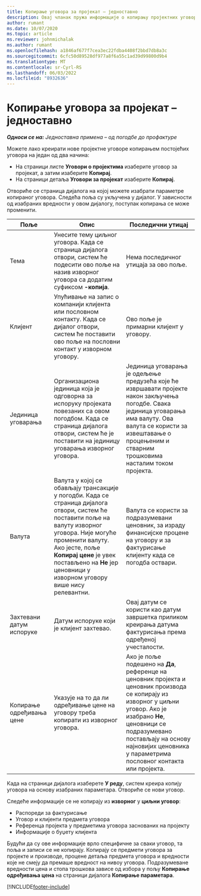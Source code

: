 ```yaml
---
title: Копирање уговора за пројекат – једноставно
description: Овај чланак пружа информације о копирању пројектних уговора у пројектне операције.
author: rumant
ms.date: 10/07/2020
ms.topic: article
ms.reviewer: johnmichalak
ms.author: rumant
ms.openlocfilehash: a1846af677f7cea3ec22fdba4408f2bbd7db8a3c
ms.sourcegitcommit: 6cfc50d89528df977a8f6a55c1ad39d99800d9b4
ms.translationtype: MT
ms.contentlocale: sr-Cyrl-RS
ms.lasthandoff: 06/03/2022
ms.locfileid: "8932636"
---
```

# <a name="copy-project-contracts---lite"></a>Копирање уговора за пројекат – једноставно

_**Односи се на:** Једноставна примена – од погодбе до профактуре_

Можете лако креирати нове пројектне уговоре копирањем постојећих уговора на један од два начина: 

  - На страници листе **Уговори о пројектима** изаберите уговор за пројекат, а затим изаберите **Копирај**.
  - На страници детаља **Уговори за пројекат** изаберите **Копирај**.

Отвориће се страница дијалога на којој можете изабрати параметре копираног уговора. Следећа поља су укључена у дијалог. У зависности од изабраних вредности у овом дијалогу, поступак копирања се може променити.

| **Поље** | **Опис** | **Последични утицај** |
| --- | --- | --- |
| Тема | Унесите тему циљног уговора. Када се страница дијалога отвори, систем ће подесити ово поље на назив изворног уговора са додатим суфиксом **-копија**. | Нема последичног утицаја за ово поље. |
| Клијент | Упућивање на запис о компанији клијента или пословном контакту. Када се дијалог отвори, систем ће поставити ово поље на пословни контакт у изворном уговору. | Ово поље је примарни клијент у уговору. |
| Јединица уговарања | Организациона јединица која је одговорна за испоруку пројеката повезаних са овом погодбом. Када се страница дијалога отвори, систем ће је поставити на јединицу уговарања изворног уговора. | Јединица уговарања је одељење предузећа које ће извршавати пројекте након закључења погодбе. Свака јединица уговарања има валуту. Ова валута се користи за извештавање о процењеним и стварним трошковима насталим током пројекта. |
| Валута | Валута у којој се обављају трансакције у погодби. Када се страница дијалога отвори, систем ће поставити поље на валуту изворног уговора. Није могуће променити валуту. Ако јесте, поље **Копирај цене** је увек постављено на **Не** јер ценовници у изворном уговору више нису релевантни. | Валута се користи за подразумевани ценовник, за израду финансијске процене на уговору и за фактурисање клијенту када се погодба оствари. |
| Захтевани датум испоруке | Датум испоруке који је клијент захтевао. | Овај датум се користи као датум завршетка приликом креирања датума фактурисања према одређеној учесталости. |
| Копирање одређивања цене | Указује на то да ли одређивање цене на уговору треба копирати из изворног уговора. | Ако је поље подешено на **Да**, референце на ценовник пројекта и ценовник производа се копирају из изворног у циљни уговор. Ако је изабрано **Не**, ценовници се подразумевано постављају на основу најновијих ценовника у параметрима пословног контакта или пројекта. |

Када на страници дијалога изаберете **У реду**, систем креира копију уговора на основу изабраних параметара. Отвориће се нови уговор.

Следеће информације се не копирају из **изворног** у **циљни уговор**:

  - Распореди за фактурисање
  - Уговор и клијенти предмета уговора
  - Референца пројекта у предметима уговора заснованих на пројекту
  - Информације о буџету клијента

Будући да су ове информације врло специфичне за сваки уговор, та поља и записи се не копирају. Копирају се предмети уговора за пројекте и производе, процене детаља предмета уговора и вредности које не смеју да премаше вредност на нивоу уговора. Подразумеване вредности цена и стопа трошкова зависе од избора у пољу **Копирање одређивања цена** на страници дијалога **Копирање параметара**.


[!INCLUDE[footer-include](../../includes/footer-banner.md)]